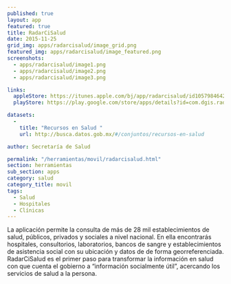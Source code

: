 ```yaml
---
published: true
layout: app
featured: true
title: RadarCiSalud
date: 2015-11-25
grid_img: apps/radarcisalud/image_grid.png
featured_img: apps/radarcisalud/image_featured.png
screenshots:
  - apps/radarcisalud/image1.png
  - apps/radarcisalud/image2.png
  - apps/radarcisalud/image3.png

links:
  appleStore: https://itunes.apple.com/bj/app/radarcisalud/id1057984642?mt=8
  playStore: https://play.google.com/store/apps/details?id=com.dgis.radarcisalud&hl=es

datasets:
  -
    title: "Recursos en Salud "
    url: http://busca.datos.gob.mx/#/conjuntos/recursos-en-salud

author: Secretaría de Salud 

permalink: "/herramientas/movil/radarcisalud.html"
section: herramientas
sub_section: apps
category: salud
category_title: movil
tags:
  - Salud
  - Hospitales
  - Clínicas
---
```


La aplicación permite la consulta de más de 28 mil establecimientos de salud, públicos, privados y sociales a nivel nacional.  En ella encontrarás hospitales, consultorios, laboratorios, bancos de sangre y establecimientos de asistencia social con su ubicación y datos de de forma georreferenciada. RadarCiSalud es el primer paso para transformar la información en salud con que cuenta el gobierno a “información socialmente útil”, acercando los servicios de salud a la persona.
